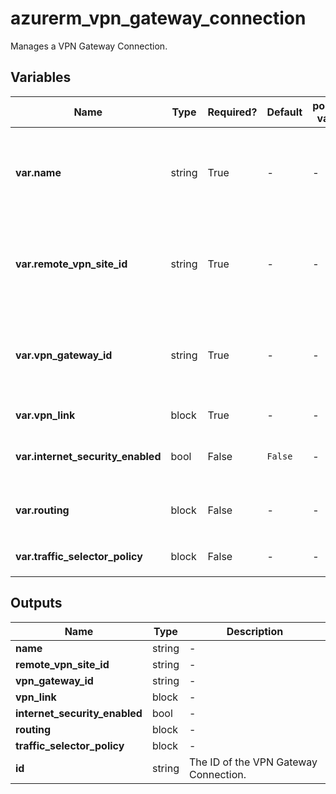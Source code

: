 # azurerm_vpn_gateway_connection

Manages a VPN Gateway Connection.

## Variables

| Name | Type | Required? | Default  | possible values | Description |
| ---- | ---- | --------- | -------- | ----------- | ----------- |
| **var.name** | string | True | -  |  -  | The name which should be used for this VPN Gateway Connection. Changing this forces a new VPN Gateway Connection to be created. | 
| **var.remote_vpn_site_id** | string | True | -  |  -  | The ID of the remote VPN Site, which will connect to the VPN Gateway. Changing this forces a new VPN Gateway Connection to be created. | 
| **var.vpn_gateway_id** | string | True | -  |  -  | The ID of the VPN Gateway that this VPN Gateway Connection belongs to. Changing this forces a new VPN Gateway Connection to be created. | 
| **var.vpn_link** | block | True | -  |  -  | One or more `vpn_link` blocks. | 
| **var.internet_security_enabled** | bool | False | `False`  |  -  | Whether Internet Security is enabled for this VPN Connection. Defaults to `false`. | 
| **var.routing** | block | False | -  |  -  | A `routing` block. If this is not specified, there will be a default route table created implicitly. | 
| **var.traffic_selector_policy** | block | False | -  |  -  | One or more `traffic_selector_policy` blocks. | 



## Outputs

| Name | Type | Description |
| ---- | ---- | --------- | 
| **name** | string  | - | 
| **remote_vpn_site_id** | string  | - | 
| **vpn_gateway_id** | string  | - | 
| **vpn_link** | block  | - | 
| **internet_security_enabled** | bool  | - | 
| **routing** | block  | - | 
| **traffic_selector_policy** | block  | - | 
| **id** | string  | The ID of the VPN Gateway Connection. | 